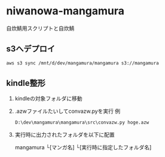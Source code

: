# niwanowa-mangamura

自炊鯖用スクリプトと自炊鯖

## s3へデプロイ

``` bash
aws s3 sync /mnt/d/dev/mangamura/mangamura s3://mangamura
```

## kindle整形

1. kindleの対象フォルダに移動
1. .azwファイルたいしてconvazw.pyを実行
    例

    ``` bash
    D:\dev\mangamura\mangamura\src\convazw.py hoge.azw
    ```

1. 実行時に出力されたフォルダを以下に配置

    mangamura
    └[マンガ名]
        └[実行時に指定したフォルダ名]
